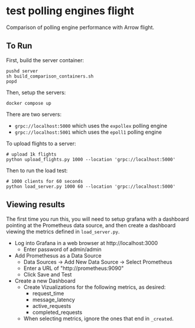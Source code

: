 # test polling engines flight

Comparison of polling engine performance with Arrow flight.

## To Run

First, build the server container:

```shell
pushd server
sh build_comparison_containers.sh
popd
```

Then, setup the servers:

```shell
docker compose up
```

There are two servers:

* `grpc://localhost:5000` which uses the `expollex` polling engine
* `grpc://localhost:5001` which uses the `epoll1` polling engine

To upload flights to a server:

```shell
# upload 1k flights
python upload_flights.py 1000 --location 'grpc://localhost:5000'
```

Then to run the load test:

```shell
# 1000 clients for 60 seconds
python load_server.py 1000 60 --location 'grpc://localhost:5000'
```

## Viewing results

The first time you run this, you will need to setup grafana with a dashboard
pointing at the Prometheus data source, and then create a dashboard viewing 
the metrics defined in `load_server.py`.

- Log into Grafana in a web browser at http://localhost:3000
    - Enter password of admin/admin
- Add Promethesus as a Data Source
    - Data Sources -> Add New Data Source -> Select Prometheus
    - Enter a URL of "http://prometheus:9090"
    - Click Save and Test
- Create a new Dashboard
    - Create Vizualizations for the following metrics, as desired:
        - request_time
        - message_latency
        - active_requests
        - completed_requests
    - When selecting metrics, ignore the ones that end in `_created`.
